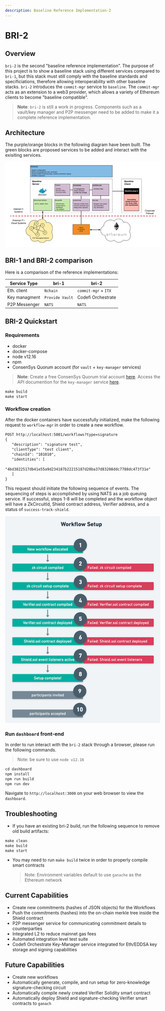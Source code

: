 ```yaml
---
description: Baseline Reference Implementation-2
---
```


# BRI-2

## Overview

`bri-2` is the second "baseline reference implementation". The purpose of this project is to show a baseline stack using different services compared to `bri-1`, but this stack must still comply with the baseline standards and specificiations, therefore allowing interoperability with other baseline stacks. `bri-2` introduces the `commit-mgr` service to `baseline`. The `commit-mgr` acts as an extension to a web3 provider, which allows a variety of Ethereum clients to become "baseline compatible".

> **Note**: `bri-2` is still a work in progress. Components such as a vault/key manager and P2P messenger need to be added to make it a complete reference implementation.

## Architecture

The purple/orange blocks in the following diagram have been built. The green blocks are proposed services to be added and interact with the exisiting services.

![BRI-2 Architecture](<../.gitbook/assets/bri-2-stack (2).png>)

## BRI-1 and BRI-2 comparison

Here is a comparison of the reference implementations:

| Service Type  | bri-1           | bri-2                |
| ------------- | --------------- | -------------------- |
| Eth. client   | `Nchain`        | `commit-mgr` + `ITX` |
| Key managment | `Provide Vault` | Codefi Orchestrate   |
| P2P Messenger | `NATS`          | `NATS`               |

## BRI-2 Quickstart

### Requirements

* docker
* docker-compose
* node v12.16
* npm
* ConsenSys Quorum account (for `vault` + `key-manager` services)

> **Note**: Create a free ConsenSys Quorum trial account [here](https://accounts.quorum.consensys.net/auth/realms/quorum/account). Access the API documention for the `key-manager` service [here](https://consensys.github.io/orchestrate/#tag/Key-Manager).

```
make build
make start
```

### Workflow creation

After the docker containers have successfully initialized, make the following request to `workflow-mgr` in order to create a new workflow.

```
POST http://localhost:5001/workflows?type=signature
{
   "description": "signature test",
   "clientType": "test client",
   "chainId": "101010",
   "identities": [
       "4bd3822517db41e55a9d234187b22215187d20ba37d83208ddc7788dc473f31e"
   ]
}
```

This request should initiate the following sequence of events. The sequencing of steps is accomplished by using NATS as a job queuing service. If successful, steps 1-8 will be completed and the workflow object will have a ZkCircuitId, Shield contract address, Verifier address, and a status of `success-track-shield`.

![](../.gitbook/assets/workflow-setup.png)

### Run `dashboard` front-end

In order to run interact with the `bri-2` stack through a browser, please run the following commands.

> Note: be sure to use `node v12.16`

```
cd dashboard
npm install
npm run build
npm run dev
```

Navigate to `http://localhost:3000` on your web browser to view the `dashboard`.

## Troubleshooting

* If you have an existing bri-2 build, run the following sequence to remove old build artifacts:

```
make clean
make build
make start
```

*   You may need to run `make build` twice in order to properly compile smart contracts

    > Note: Environment variables default to use `ganache` as the Ethereum network

## Current Capabilities

* Create new commitments (hashes of JSON objects) for the Workflows
* Push the commitments (hashes) into the on-chain merkle tree inside the Shield contract
* P2P messenger service for communicating commitment details to counterparties
* Integrated L2 to reduce mainnet gas fees
* Automated integration level test suite
* Codefi Orchestrate Key-Manager service integrated for Eth/EDDSA key storage and signing capabilities

## Future Capabilities

* Create new workflows
* Automatically generate, compile, and run setup for zero-knowledge signature-checking circuit
* Automatically compile newly created Verifier Solidity smart contract
* Automatically deploy Shield and signature-checking Verifier smart contracts to `ganach`


